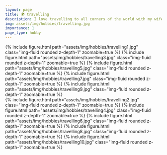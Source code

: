```yaml
---
layout: page
title: 🌍 travelling
description: I love travelling to all corners of the world with my wife.
img: assets/img/hobbies/travelling.jpg
importance: 1
page_type: hobby
---
```


<div class="row mt-3">
    <div class="col-sm mt-3 mt-md-0">
        {% include figure.html path="assets/img/hobbies/travelling1.jpg" class="img-fluid rounded z-depth-1" zoomable=true %}
        {% include figure.html path="assets/img/hobbies/travelling3.jpg" class="img-fluid rounded z-depth-1" zoomable=true %}
        {% include figure.html path="assets/img/hobbies/travelling5.jpg" class="img-fluid rounded z-depth-1" zoomable=true %}
        {% include figure.html path="assets/img/hobbies/travelling7.jpg" class="img-fluid rounded z-depth-1" zoomable=true %}
        {% include figure.html path="assets/img/hobbies/travelling9.jpg" class="img-fluid rounded z-depth-1" zoomable=true %}
    </div>
    <div class="col-sm mt-3 mt-md-0">
        {% include figure.html path="assets/img/hobbies/travelling2.jpg" class="img-fluid rounded z-depth-1" zoomable=true %}
        {% include figure.html path="assets/img/hobbies/travelling4.jpg" class="img-fluid rounded z-depth-1" zoomable=true %}
        {% include figure.html path="assets/img/hobbies/travelling6.jpg" class="img-fluid rounded z-depth-1" zoomable=true %}
        {% include figure.html path="assets/img/hobbies/travelling8.jpg" class="img-fluid rounded z-depth-1" zoomable=true %}
        {% include figure.html path="assets/img/hobbies/travelling10.jpg" class="img-fluid rounded z-depth-1" zoomable=true %}
    </div>
</div>
